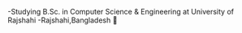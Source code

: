 <!--- 👋 Hi, I’m @Aminul264
- 👀 I’m interested in ...
- 🌱 I’m currently learning ...
- 💞️ I’m looking to collaborate on ...
- 📫 How to reach me ...
--->
-Studying B.Sc. in Computer Science & Engineering at University of Rajshahi
-Rajshahi,Bangladesh
:e-mail:


<!---
Aminul264/Aminul264 is a ✨ special ✨ repository because its `README.md` (this file) appears on your GitHub profile.
You can click the Preview link to take a look at your changes.
--->
